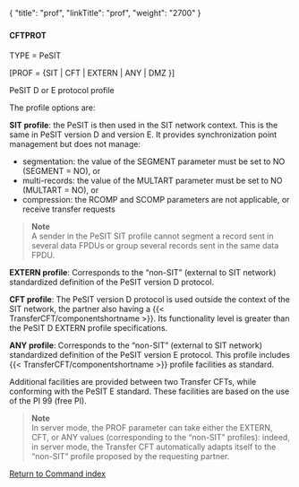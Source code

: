 {
    "title": "prof",
    "linkTitle": "prof",
    "weight": "2700"
}<span id="prof"></span>

### 

#### CFTPROT

TYPE = PeSIT

\[PROF = {SIT | CFT | EXTERN | ANY | DMZ }\]

PeSIT
D or E protocol profile

The profile options are:

**SIT profile**: the
PeSIT is then used in the SIT network context. This is the same in PeSIT version D and version E. It provides synchronization point management but does
not manage:

-   segmentation:
    the value of the SEGMENT parameter must be set to NO (SEGMENT = NO), or
-   multi-records:
    the value of the MULTART parameter must be set to NO (MULTART = NO), or
-   compression:
    the RCOMP and SCOMP parameters are not applicable, or receive
    transfer requests

> **Note**  
> A sender
> in the PeSIT SIT profile cannot segment a record sent in several data
> FPDUs or group several records sent in the same data FPDU.

**EXTERN profile**:
Corresponds to the “non-SIT” (external to SIT network) standardized definition
of the PeSIT version D protocol.

**CFT profile**: The
PeSIT version D protocol is used outside the context of the SIT network,
the partner also having a  {{< TransferCFT/componentshortname  >}}. Its functionality level is greater than the PeSIT
D EXTERN profile specifications.

**ANY profile**: Corresponds
to the “non-SIT” (external to SIT network) standardized definition of
the PeSIT version E protocol. This profile includes  {{< TransferCFT/componentshortname  >}} profile facilities
as standard.

Additional facilities are provided between two Transfer
CFTs, while conforming with the PeSIT E standard.
These facilities are based on the use of the PI 99 (free PI).

> **Note**  
> In server mode, the PROF parameter
> can take either the EXTERN, CFT, or ANY values (corresponding to the “non-SIT”
> profiles): indeed, in server mode, the  Transfer CFT automatically
> adapts itself to the “non-SIT” profile proposed by the requesting partner.

[Return to Command index](../../)
